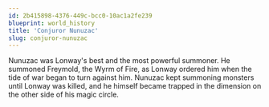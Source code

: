 ```yaml
---
id: 2b415898-4376-449c-bcc0-10ac1a2fe239
blueprint: world_history
title: 'Conjuror Nunuzac'
slug: conjuror-nunuzac
---
```

Nunuzac was Lonway's best and the most powerful summoner. He summoned Freymold, the Wyrm of Fire, as Lonway ordered him when the tide of war began to turn against him. Nunuzac kept summoning monsters until Lonway was killed, and he himself became trapped in the dimension on the other side of his magic circle.